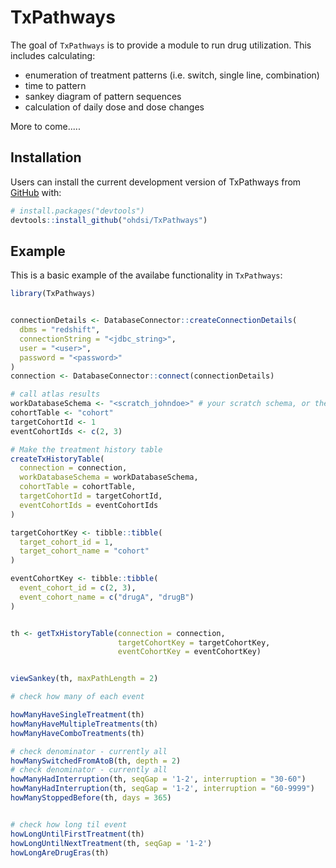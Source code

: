 # TxPathways

<!-- badges: start -->
<!-- badges: end -->

The goal of `TxPathways` is to provide a module to run drug utilization. This includes calculating:
- enumeration of treatment patterns (i.e. switch, single line, combination)
- time to pattern
- sankey diagram of pattern sequences
- calculation of daily dose and dose changes

More to come.....

## Installation

Users can install the current development version of TxPathways from [GitHub](https://github.com/) with:

``` r
# install.packages("devtools")
devtools::install_github("ohdsi/TxPathways")
```

## Example

This is a basic example of the availabe functionality in `TxPathways`:

``` r
library(TxPathways)


connectionDetails <- DatabaseConnector::createConnectionDetails(
  dbms = "redshift",
  connectionString = "<jdbc_string>",
  user = "<user>",
  password = "<password>"
)
connection <- DatabaseConnector::connect(connectionDetails)

# call atlas results 
workDatabaseSchema <- "<scratch_johndoe>" # your scratch schema, or the ATLAS results schema
cohortTable <- "cohort"
targetCohortId <- 1
eventCohortIds <- c(2, 3)

# Make the treatment history table
createTxHistoryTable(
  connection = connection,
  workDatabaseSchema = workDatabaseSchema,
  cohortTable = cohortTable,
  targetCohortId = targetCohortId,
  eventCohortIds = eventCohortIds
)

targetCohortKey <- tibble::tibble(
  target_cohort_id = 1,
  target_cohort_name = "cohort"
)

eventCohortKey <- tibble::tibble(
  event_cohort_id = c(2, 3),
  event_cohort_name = c("drugA", "drugB")
)


th <- getTxHistoryTable(connection = connection,
                        targetCohortKey = targetCohortKey,
                        eventCohortKey = eventCohortKey)


viewSankey(th, maxPathLength = 2)

# check how many of each event

howManyHaveSingleTreatment(th)
howManyHaveMultipleTreatments(th)
howManyHaveComboTreatments(th)

# check denominator - currently all
howManySwitchedFromAtoB(th, depth = 2)
# check denominator - currently all
howManyHadInterruption(th, seqGap = '1-2', interruption = "30-60")
howManyHadInterruption(th, seqGap = '1-2', interruption = "60-9999")
howManyStoppedBefore(th, days = 365)


# check how long til event
howLongUntilFirstTreatment(th)
howLongUntilNextTreatment(th, seqGap = '1-2')
howLongAreDrugEras(th)

```

